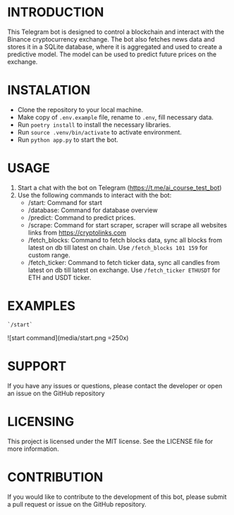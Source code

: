 # INTRODUCTION
This Telegram bot is designed to control a blockchain and interact with the Binance cryptocurrency exchange. The bot also fetches news data and stores it in a SQLite database, where it is aggregated and used to create a predictive model. The model can be used to predict future prices on the exchange.

# INSTALATION
- Clone the repository to your local machine.
- Make copy of `.env.example` file, rename to `.env`, fill necessary data.
- Run `poetry install` to install the necessary libraries.
- Run `source .venv/bin/activate` to activate environment.
- Run `python app.py` to start the bot.

# USAGE

1. Start a chat with the bot on Telegram (https://t.me/ai_course_test_bot)
2. Use the following commands to interact with the bot:
    - /start: Command for start
    - /database: Command for database overview
    - /predict: Command to predict prices.
    - /scrape: Command for start scraper, scraper will scrape all websites links from https://cryptolinks.com
    - /fetch_blocks: Command to fetch blocks data, sync all blocks from latest on db till latest on chain. 
            Use `/fetch_blocks 101 159` for custom range.
    - /fetch_ticker: Command to fetch ticker data, sync all candles from latest on db till latest on exchange. 
            Use `/fetch_ticker ETHUSDT` for ETH and USDT ticker.

# EXAMPLES
    `/start`
![start command](media/start.png =250x)


# SUPPORT

If you have any issues or questions, please contact the developer or open an issue on the GitHub repository

# LICENSING

This project is licensed under the MIT license. See the LICENSE file for more information.

# CONTRIBUTION

If you would like to contribute to the development of this bot, please submit a pull request or issue on the GitHub repository.